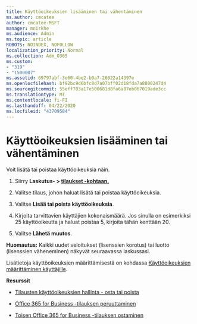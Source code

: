 ```yaml
---
title: Käyttöoikeuksien lisääminen tai vähentäminen
ms.author: cmcatee
author: cmcatee-MSFT
manager: mnirkhe
ms.audience: Admin
ms.topic: article
ROBOTS: NOINDEX, NOFOLLOW
localization_priority: Normal
ms.collection: Adm_O365
ms.custom:
- "319"
- "1500007"
ms.assetid: 69797abf-3e60-4be2-b0a7-26022a14397e
ms.openlocfilehash: bf92bc9d6bfc8d7a07bff02d18fda7a8800247d4
ms.sourcegitcommit: 55eff703a17e500681d8fa6a87eb067019ade3cc
ms.translationtype: MT
ms.contentlocale: fi-FI
ms.lasthandoff: 04/22/2020
ms.locfileid: "43709584"
---
```

# <a name="how-to-add-or-reduce-licenses"></a>Käyttöoikeuksien lisääminen tai vähentäminen

Voit lisätä tai poistaa käyttöoikeuksia näin.
  
1. Siirry **Laskutus- > [tilaukset -kohtaan.](https://portal.office.com/adminportal/home#/subscriptions)**

2. Valitse tilaus, johon haluat lisätä tai poistaa käyttöoikeuksia.

3. Valitse **Lisää tai poista käyttöoikeuksia**.

4. Kirjoita tarvittavien käyttäjien kokonaismäärä. Jos sinulla on esimerkiksi 25 käyttöoikeutta ja haluat poistaa 5, kirjoita tähän kenttään 20.

5. Valitse **Lähetä muutos**.

**Huomautus:** Kaikki uudet veloitukset (lisenssien korotus) tai luotto (lisenssien väheneminen) näkyvät seuraavassa laskussasi.

Lisätietoja käyttöoikeuksien määrittämisestä on kohdassa [Käyttöoikeuksien määrittäminen käyttäjille](https://docs.microsoft.com/microsoft-365/admin/manage/assign-licenses-to-users).

 **Resurssit**
  
- [Tilausten käyttöoikeuksien hallinta - osta tai poista](https://docs.microsoft.com/microsoft-365/commerce/licenses/buy-licenses)

- [Office 365 for Business -tilauksen peruuttaminen](https://support.office.com/article/Cancel-Office-365-for-business-b1bc0bef-4608-4601-813a-cdd9f746709a)

- [Toisen Office 365 for Business -tilauksen ostaminen](https://support.office.com/article/Buy-another-Office-365-for-business-subscription-fab3b86c-3359-4042-8692-5d4dc7550b7c)
